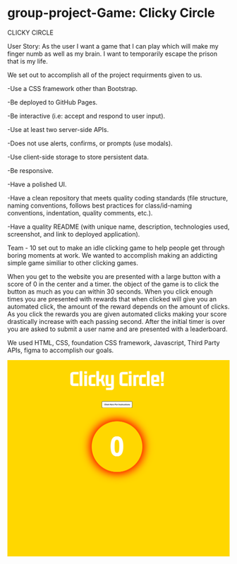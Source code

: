 # group-project-Game: Clicky Circle

CLICKY CIRCLE

User Story: As the user I want a game that I can play which will make my finger numb as well as my brain. I want to temporarily escape the prison that is my life.

We set out to accomplish all of the project requirments given to us. 

-Use a CSS framework other than Bootstrap.

-Be deployed to GitHub Pages.

-Be interactive (i.e: accept and respond to user input).

-Use at least two server-side APIs.

-Does not use alerts, confirms, or prompts (use modals).

-Use client-side storage to store persistent data.

-Be responsive.

-Have a polished UI.

-Have a clean repository that meets quality coding standards (file structure, naming conventions, follows best practices for class/id-naming conventions, indentation, quality comments, etc.).

-Have a quality README (with unique name, description, technologies used, screenshot, and link to deployed application).

Team - 10 set out to make an idle clicking game to help people get through boring moments at work. We wanted to accomplish making an addicting simple game similiar to other clicking games. 

When you get to the website you are presented with a large button with a score of 0 in the center and a timer. the object of the game is to click the button as much as you can within 30 seconds. When you click enough times you are presented with rewards that when clicked will give you an automated click, the amount of the reward depends on the amount of clicks. As you click the rewards you are given automated clicks making your score drastically increase with each passing second. After the initial timer is over you are asked to submit a user name and are presented with a leaderboard. 

We used HTML, CSS, foundation CSS framework, Javascript, Third Party APIs, figma to accomplish our goals. 

![Screenshot of Clicky Circle Game](Clicky%20Circle%20Screen%20Shot.png)